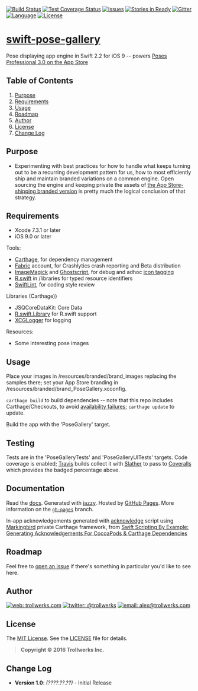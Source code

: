 [![Build Status](https://travis-ci.org/alexcurylo/swift-pose-gallery.svg?branch=develop)](https://travis-ci.org/alexcurylo/swift-pose-gallery)
[![Test Coverage Status](https://coveralls.io/repos/github/alexcurylo/swift-pose-gallery/badge.svg?branch=develop)](https://coveralls.io/github/alexcurylo/swift-pose-gallery?branch=develop)
[![Issues](https://img.shields.io/github/issues/alexcurylo/swift-pose-gallery.svg?style=flat
            )](https://github.com/alexcurylo/swift-pose-gallery/issues)
[![Stories in Ready](https://badge.waffle.io/alexcurylo/swift-pose-gallery.png?label=ready&title=Ready)](https://waffle.io/alexcurylo/swift-pose-gallery)
[![Gitter](https://badges.gitter.im/Join%20Chat.svg)](https://gitter.im/alexcurylo/swift-pose-gallery)
[![Language](http://img.shields.io/badge/language-swift_2.2.1-brightgreen.svg?style=flat)](https://developer.apple.com/swift)
[![License](http://img.shields.io/badge/license-MIT-lightgrey.svg?style=flat)][linkMIT]

[swift-pose-gallery](https://github.com/alexcurylo/swift-pose-gallery)
==================

Pose displaying app engine in Swift 2.2 for iOS 9 -- powers [Poses Professional 3.0 on the App Store](https://itunes.apple.com/us/app/poses-professional-guide-to/id357099619?mt=8&at=10l4B9&ct=SRCreadme)

## Table of Contents

1. [Purpose](#purpose)
2. [Requirements](#requirements)
3. [Usage](#usage)
4. [Roadmap](#roadmap)
5. [Author](#author)
6. [License](#license)
7. [Change Log](#change-log)

## Purpose

- Experimenting with best practices for how to handle what keeps turning out to be a recurring development pattern for us, how to most efficiently ship and maintain branded variations on a common engine. Open sourcing the engine and keeping private the assets of [the App Store-shipping branded version](https://itunes.apple.com/us/app/poses-professional-guide-to/id357099619?mt=8&at=10l4B9&ct=SRCreadme) is pretty much the logical conclusion of that strategy.

## Requirements

- Xcode 7.3.1 or later
- iOS 9.0 or later
 
 Tools:
 
- [Carthage](https://github.com/Carthage/Carthage), for dependency management
- [Fabric](https://fabric.io) account, for Crashlytics crash reporting and Beta distribution
- [ImageMagick](http://www.imagemagick.org) and [Ghostscript](http://www.ghostscript.com), for debug and adhoc [icon tagging](https://gist.github.com/dulaccc/a52154ac4c007db2be55)
- [R.swift](https://github.com/mac-cain13/R.swift/) in /libraries for typed resource identifiers
- [SwiftLint](https://github.com/realm/SwiftLint), for coding style review

 Libraries (Carthage))

- JSQCoreDataKit: Core Data
- [R.swift.Library](https://github.com/mac-cain13/R.swift.Library) for R.swift support
- [XCGLogger](https://github.com/DaveWoodCom/XCGLogger) for logging

 Resources:
 
- Some interesting pose images

## Usage

Place your images in /resources/branded/brand_images replacing the samples there; set your App Store branding in /resources/branded/brand_PoseGallery.xcconfig.

 `carthage build` to build dependencies -- note that this repo includes Carthage/Checkouts, to avoid [availability failures](http://www.theregister.co.uk/2016/03/23/npm_left_pad_chaos/); `carthage update` to update.

Build the app with the 'PoseGallery' target.
 
## Testing
 
Tests are in the 'PoseGalleryTests' and 'PoseGalleryUITests' targets. Code coverage is enabled; [Travis](https://travis-ci.org/alexcurylo/swift-pose-gallery) builds collect it with [Slather](https://github.com/SlatherOrg/slather) to pass to [Coveralls](https://coveralls.io/github/alexcurylo/swift-pose-gallery?branch=develop) which provides the badged percentage above.

## Documentation
 
Read the [docs](http://alexcurylo.github.io/swift-pose-gallery/). Generated with [jazzy](https://github.com/realm/jazzy). Hosted by [GitHub Pages](https://pages.github.com). More information on the [`gh-pages`](https://github.com/alexcurylo/swift-pose-gallery/tree/gh-pages) branch.

In-app acknowledgements generated with [acknowledge](PoseGallery/PoseGalleryConfig/acknowledge.swift) script using [Markingbird](https://github.com/kristopherjohnson/Markingbird) private Carthage framework, from [Swift Scripting By Example: Generating Acknowledgements For CocoaPods & Carthage Dependencies](http://swift.ayaka.me/posts/2015/11/5/swift-scripting-generating-acknowledgements-for-cocoapods-and-carthage-dependencies)

## Roadmap

Feel free to [open an issue](https://github.com/alexcurylo/swift-pose-gallery/issues/new) if there's something in particular you'd like to see here.

## Author

[![web: trollwerks.com](http://img.shields.io/badge/web-www.trollwerks.com-green.svg?style=flat)](http://trollwerks.com) 
[![twitter: @trollwerks](http://img.shields.io/badge/twitter-%40trollwerks-blue.svg?style=flat)](https://twitter.com/trollwerks) 
[![email: alex@trollwerks.com](http://img.shields.io/badge/email-alex%40trollwerks.com-orange.svg?style=flat)](mailto:alex@trollwerks.com) 

## License

The [MIT License][linkMIT]. See the [LICENSE](LICENSE) file for details.

>**Copyright &copy; 2016 Trollwerks Inc.**

## Change Log
 
 * **Version 1.0**: *(????.??.??)* - Initial Release
 
[linkMIT]: http://opensource.org/licenses/MIT

